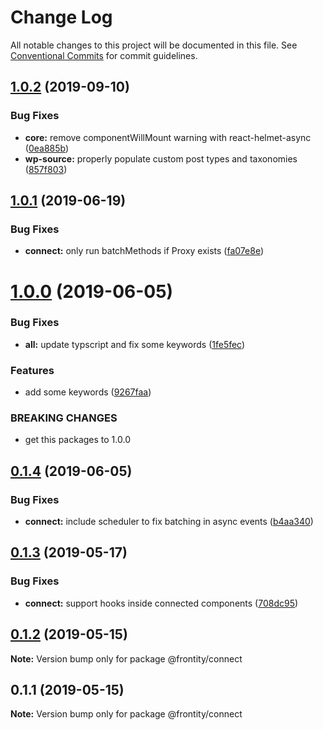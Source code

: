 # Change Log

All notable changes to this project will be documented in this file.
See [Conventional Commits](https://conventionalcommits.org) for commit guidelines.

## [1.0.2](https://github.com/frontity/frontity/compare/@frontity/connect@1.0.1...@frontity/connect@1.0.2) (2019-09-10)


### Bug Fixes

* **core:** remove componentWillMount warning with react-helmet-async ([0ea885b](https://github.com/frontity/frontity/commit/0ea885b))
* **wp-source:** properly populate custom post types and taxonomies ([857f803](https://github.com/frontity/frontity/commit/857f803))





## [1.0.1](https://github.com/frontity/frontity/compare/@frontity/connect@1.0.0...@frontity/connect@1.0.1) (2019-06-19)


### Bug Fixes

* **connect:** only run batchMethods if Proxy exists ([fa07e8e](https://github.com/frontity/frontity/commit/fa07e8e))





# [1.0.0](https://github.com/frontity/frontity/compare/@frontity/connect@0.1.4...@frontity/connect@1.0.0) (2019-06-05)


### Bug Fixes

* **all:** update typscript and fix some keywords ([1fe5fec](https://github.com/frontity/frontity/commit/1fe5fec))


### Features

* add some keywords ([9267faa](https://github.com/frontity/frontity/commit/9267faa))


### BREAKING CHANGES

* get this packages to 1.0.0





## [0.1.4](https://github.com/frontity/frontity/compare/@frontity/connect@0.1.3...@frontity/connect@0.1.4) (2019-06-05)


### Bug Fixes

* **connect:** include scheduler to fix batching in async events ([b4aa340](https://github.com/frontity/frontity/commit/b4aa340))





## [0.1.3](https://github.com/frontity/frontity/compare/@frontity/connect@0.1.2...@frontity/connect@0.1.3) (2019-05-17)


### Bug Fixes

* **connect:** support hooks inside connected components ([708dc95](https://github.com/frontity/frontity/commit/708dc95))





## [0.1.2](https://github.com/frontity/frontity/compare/@frontity/connect@0.1.1...@frontity/connect@0.1.2) (2019-05-15)

**Note:** Version bump only for package @frontity/connect





## 0.1.1 (2019-05-15)

**Note:** Version bump only for package @frontity/connect
